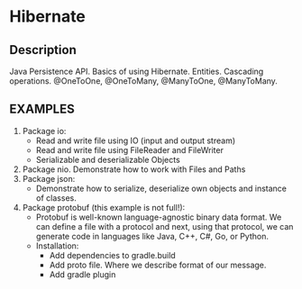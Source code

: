 
# Hibernate

## Description

Java Persistence API. Basics of using Hibernate. Entities.
Cascading operations. @OneToOne, @OneToMany, @ManyToOne,
@ManyToMany.

## EXAMPLES

1. Package io:
   - Read and write file using IO (input and output stream)
   - Read and write file using FileReader and FileWriter
   - Serializable and deserializable Objects
2. Package nio. Demonstrate how to work with Files and Paths
3. Package json:
   - Demonstrate how to serialize, deserialize own objects and instance of classes.
4. Package protobuf (this example is not full!):
   - Protobuf is well-known language-agnostic binary data format. We can define a file with a protocol and next, using
     that protocol, we can generate code in languages like Java, C++, C#, Go, or Python.
   - Installation:
     - Add dependencies to gradle.build
     - Add proto file. Where we describe format of our message.
     - Add gradle plugin




